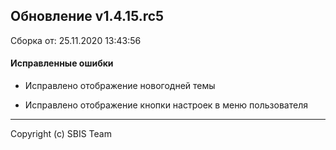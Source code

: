 ## Обновление v1.4.15.rc5

Сборка от: 25.11.2020 13:43:56

#### Исправленные ошибки

* Исправлено отображение новогодней темы

* Исправлено отображение кнопки настроек в меню пользователя

---

Copyright (c) SBIS Team